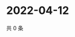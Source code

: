 # 2022-04-12

共 0 条

<!-- BEGIN WEIBO -->
<!-- 最后更新时间 Tue Apr 12 2022 02:16:35 GMT+0800 (China Standard Time) -->

<!-- END WEIBO -->
